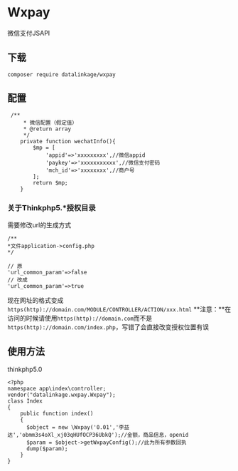 # Wxpay
微信支付JSAPI

## 下载
```
composer require datalinkage/wxpay
```

## 配置
```
 /**
     * 微信配置（假定值）
     * @return array
     */
    private function wechatInfo(){
        $mp = [
            'appid'=>'xxxxxxxxx',//微信appid
            'paykey'=>'xxxxxxxxxxx',//微信支付密码
            'mch_id'=>'xxxxxxxx',//商户号
        ];
        return $mp;
    }
```
### 关于Thinkphp5.*授权目录
需要修改url的生成方式
```
/**
*文件application->config.php
*/

// 原
'url_common_param'=>false
// 改成
'url_common_param'=>true
```
现在网址的格式变成`https(http)://domain.com/MODULE/CONTROLLER/ACTION/xxx.html`
**注意：**在访问的时候请使用`https(http)://domain.com`而不是`https(http)://domain.com/index.php`，写错了会直接改变授权位置有误


## 使用方法
thinkphp5.0

```
<?php
namespace app\index\controller;
vendor("datalinkage.wxpay.Wxpay");
class Index 
{
    public function index()
    {
      $object = new \Wxpay('0.01','李益达','obmm3s4oXl_xj03qHUfOCP36UbkQ');//金额，商品信息，openid
      $param = $object->getWxpayConfig();//此为所有参数回执
      dump($param);
    }
}
```
